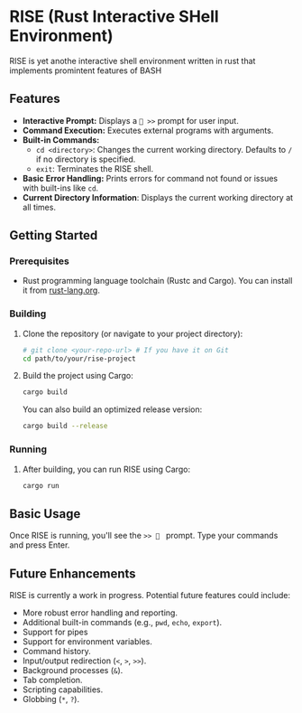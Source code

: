 # RISE (Rust Interactive SHell Environment)

RISE is yet anothe interactive shell environment written in rust that implements promintent features of BASH

## Features

* **Interactive Prompt:** Displays a `🦀 >>` prompt for user input.
* **Command Execution:** Executes external programs with arguments.
* **Built-in Commands:**
    * `cd <directory>`: Changes the current working directory. Defaults to `/` if no directory is specified.
    * `exit`: Terminates the RISE shell.
* **Basic Error Handling:** Prints errors for command not found or issues with built-ins like `cd`.
* **Current Directory Information**: Displays the current working directory at all times.

## Getting Started

### Prerequisites

* Rust programming language toolchain (Rustc and Cargo). You can install it from [rust-lang.org](https://www.rust-lang.org/tools/install).

### Building

1.  Clone the repository (or navigate to your project directory):
    ```bash
    # git clone <your-repo-url> # If you have it on Git
    cd path/to/your/rise-project
    ```
2.  Build the project using Cargo:
    ```bash
    cargo build
    ```
    You can also build an optimized release version:
    ```bash
    cargo build --release
    ```

### Running

1.  After building, you can run RISE using Cargo:
    ```bash
    cargo run
    ```

## Basic Usage

Once RISE is running, you'll see the `>> 🦀 ` prompt. Type your commands and press Enter.


## Future Enhancements

RISE is currently a work in progress. Potential future features could include:

* More robust error handling and reporting.
* Additional built-in commands (e.g., `pwd`, `echo`, `export`).
* Support for pipes
* Support for environment variables.
* Command history.
* Input/output redirection (`<`, `>`, `>>`).
* Background processes (`&`).
* Tab completion.
* Scripting capabilities.
* Globbing (`*`, `?`).
